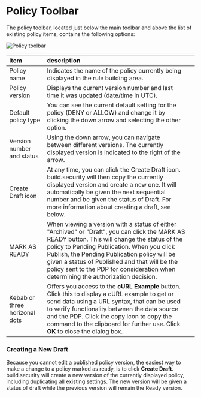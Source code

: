 # Policy Toolbar

The policy toolbar, located just below the main toolbar and above the list of existing policy items, contains the following options:

![Policy toolbar](https://files.readme.io/e6854ae-policy_toolbar1.PNG)



| item | description |  |
| :--- | :--- | :--- |
| Policy name | Indicates the name of the policy currently being displayed in the rule building area. |  |
| Policy version | Displays the current version number and last time it was updated \(date/time in UTC\). |  |
| Default policy type | You can see the current default setting for the policy \(DENY or ALLOW\) and change it by clicking the down arrow and selecting the other option. |  |
| Version number and status | Using the down arrow, you can navigate between different versions. The currently displayed version is indicated to the right of the arrow. |  |
| Create Draft icon | At any time, you can click the Create Draft icon. build.security will then copy the currently displayed version and create a new one. It will automatically be given the next sequential number and be given the status of Draft. For more information about creating a draft, see below. |  |
| MARK AS READY | When viewing a version with a status of either "Archived" or "Draft", you can click the MARK AS READY button. This will change the status of the policy to Pending Publication.  When you click Publish, the Pending Publication policy will be given a status of Published and that will be the policy sent to the PDP for consideration when determining the authorization decision. |  |
| Kebab or three horizonal dots | Offers you access to the **cURL Example** button. Click this to display a cURL example to get or send data using a URL syntax, that can be used to verify functionality between the data source and the PDP. Click the copy icon to copy the command to the clipboard for further use. Click **OK** to close the dialog box. |  |

### Creating a New Draft

Because you cannot edit a published policy version, the easiest way to make a change to a policy marked as ready, is to click **Create Draft**. build.security will create a new version of the currently displayed policy, including duplicating all existing settings. The new version will be given a status of draft while the previous version will remain the Ready version.

